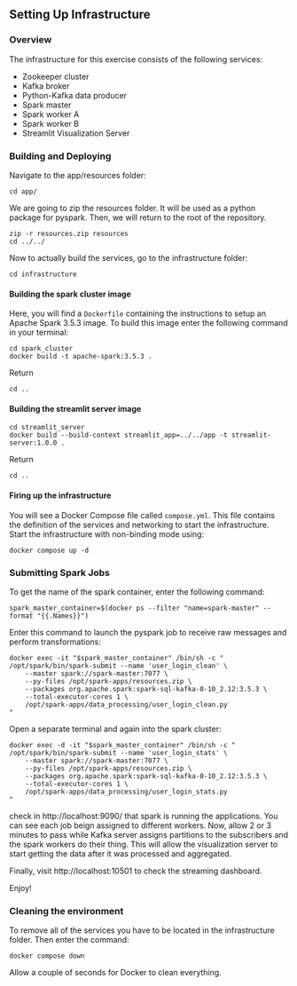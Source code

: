## Setting Up Infrastructure

### Overview
The infrastructure for this exercise consists of the following services:

- Zookeeper cluster
- Kafka broker
- Python-Kafka data producer
- Spark master
- Spark worker A
- Spark worker B
- Streamlit Visualization Server

### Building and Deploying

Navigate to the app/resources folder:

```
cd app/
```

We are going to zip the resources folder. It will be used as a python package for pyspark. Then, we will return to the root of the repository.

```
zip -r resources.zip resources
cd ../../
```

Now to actually build the services, go to the infrastructure folder:

```
cd infrastructure
```

#### Building the spark cluster image
Here, you will find a `Dockerfile` containing the instructions to setup an Apache Spark 3.5.3 image. To build this image enter the following command in your terminal:

```
cd spark_cluster 
docker build -t apache-spark:3.5.3 .
```

Return

```
cd ..
```

#### Building the streamlit server image

```
cd streamlit_server
docker build --build-context streamlit_app=../../app -t streamlit-server:1.0.0 .
```

Return 

```
cd ..
```
#### Firing up the infrastructure

You will see a Docker Compose file called `compose.yml`. This file contains the definition of the services and networking to start the infrastructure. Start the infrastructure with non-binding mode using:

```
docker compose up -d
```


### Submitting Spark Jobs

To get the name of the spark container, enter the following command:

```
spark_master_container=$(docker ps --filter "name=spark-master" --format "{{.Names}}")
```

Enter this command to launch the pyspark job to receive raw messages and perform transformations:

```
docker exec -it "$spark_master_container" /bin/sh -c "
/opt/spark/bin/spark-submit --name 'user_login_clean' \
    --master spark://spark-master:7077 \
    --py-files /opt/spark-apps/resources.zip \
    --packages org.apache.spark:spark-sql-kafka-0-10_2.12:3.5.3 \
    --total-executor-cores 1 \
    /opt/spark-apps/data_processing/user_login_clean.py
"
```

Open a separate terminal and again into the spark cluster:

```
docker exec -d -it "$spark_master_container" /bin/sh -c "
/opt/spark/bin/spark-submit --name 'user_login_stats' \
    --master spark://spark-master:7077 \
    --py-files /opt/spark-apps/resources.zip \
    --packages org.apache.spark:spark-sql-kafka-0-10_2.12:3.5.3 \
    --total-executor-cores 1 \
    /opt/spark-apps/data_processing/user_login_stats.py
"
```

check in http://localhost:9090/ that spark is running the applications. You can see each job beign assigned to different workers.
Now, allow 2 or 3 minutes to pass while Kafka server assigns partitions to the subscribers and the spark workers do their thing. This will allow the visualization server to start
getting the data after it was processed and aggregated.

Finally, visit http://localhost:10501 to check the streaming dashboard.

Enjoy!

### Cleaning the environment
To remove all of the services you have to be located in the infrastructure folder. Then enter the command:

```
docker compose down
```

Allow a couple of seconds for Docker to clean everything.